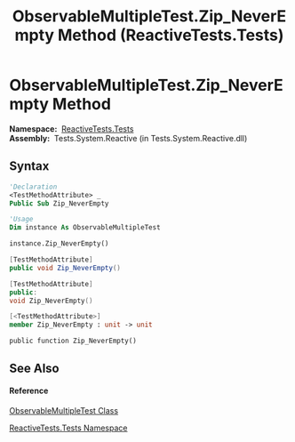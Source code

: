 ﻿---
title: ObservableMultipleTest.Zip_NeverEmpty Method  (ReactiveTests.Tests)
TOCTitle: Zip_NeverEmpty Method
ms:assetid: M:ReactiveTests.Tests.ObservableMultipleTest.Zip_NeverEmpty
ms:mtpsurl: https://msdn.microsoft.com/en-us/library/reactivetests.tests.observablemultipletest.zip_neverempty(v=VS.103)
ms:contentKeyID: 36620282
ms.date: 06/28/2011
mtps_version: v=VS.103
f1_keywords:
- ReactiveTests.Tests.ObservableMultipleTest.Zip_NeverEmpty
dev_langs:
- CSharp
- JScript
- VB
- FSharp
- c++
---

# ObservableMultipleTest.Zip\_NeverEmpty Method

**Namespace:**  [ReactiveTests.Tests](hh289046\(v=vs.103\).md)  
**Assembly:**  Tests.System.Reactive (in Tests.System.Reactive.dll)

## Syntax

``` vb
'Declaration
<TestMethodAttribute> _
Public Sub Zip_NeverEmpty
```

``` vb
'Usage
Dim instance As ObservableMultipleTest

instance.Zip_NeverEmpty()
```

``` csharp
[TestMethodAttribute]
public void Zip_NeverEmpty()
```

``` c++
[TestMethodAttribute]
public:
void Zip_NeverEmpty()
```

``` fsharp
[<TestMethodAttribute>]
member Zip_NeverEmpty : unit -> unit 
```

``` jscript
public function Zip_NeverEmpty()
```

## See Also

#### Reference

[ObservableMultipleTest Class](hh303586\(v=vs.103\).md)

[ReactiveTests.Tests Namespace](hh289046\(v=vs.103\).md)

